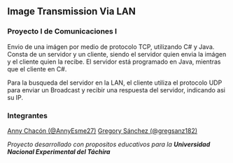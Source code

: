## Image Transmission Via LAN
### Proyecto I de Comunicaciones I

Envio de una imágen por medio de protocolo TCP, utilizando C# y Java.
Consta de un servidor y un cliente, siendo el servidor quien envia la imágen
y el cliente quien la recibe. El servidor está programado en Java, mientras que 
el cliente en C#.

Para la busqueda del servidor en la LAN, el cliente utiliza el protocolo UDP para
enviar un Broadcast y recibir una respuesta del servidor, indicando asi su IP.

### Integrantes
[Anny Chacón (@AnnyEsme27)](https://github.com/AnnyEsme27)
[Gregory Sánchez (@gregsanz182)](https://github.com/gregsanz182)

*Proyecto desarrollado con propositos educativos para la **Universidad Nacional
Experimental del Táchira***
